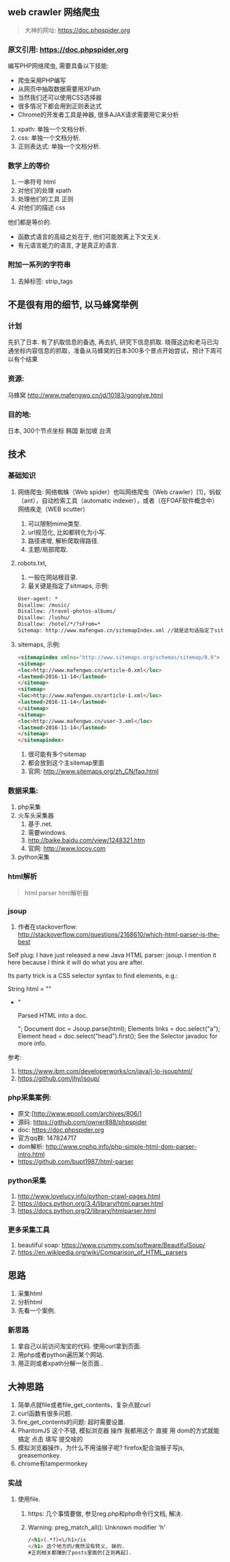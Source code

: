 ## web crawler 网络爬虫

> 大神的网址: https://doc.phpspider.org

### 原文引用: https://doc.phpspider.org



编写PHP网络爬虫, 需要具备以下技能:

- 爬虫采用PHP编写
- 从网页中抽取数据需要用XPath
- 当然我们还可以使用CSS选择器
- 很多情况下都会用到正则表达式
- Chrome的开发者工具是神器, 很多AJAX请求需要用它来分析

1. xpath: 单独一个文档分析.
2. css: 单独一个文档分析.
3. 正则表达式: 单独一个文档分析.

### 数学上的等价

1. 一串符号 html
2. 对他们的处理 xpath
3. 处理他们的工具 正则
4. 对他们的描述 css

他们都是等价的.

- 函数式语言的高级之处在于, 他们可能脱离上下文无关. 
- 有元语言能力的语言, 才是真正的语言.

### 附加一系列的字符串

1. 去掉标签: strip_tags

## 不是很有用的细节, 以马蜂窝举例

### 计划

先扒了日本. 有了扒取信息的备选, 再去扒, 研究下信息抓取. 晓薇这边和老马已沟通坐标内容信息的抓取，准备从马蜂窝的日本300多个景点开始尝试，预计下周可以有个结果



### 资源: 

马蜂窝
http://www.mafengwo.cn/jd/10183/gonglve.html

### 目的地: 

日本, 300个节点坐标
韩国
新加坡
台湾

## 技术

### 基础知识

1. 网络爬虫: 网络蜘蛛（Web spider）也叫网络爬虫（Web crawler）[1]，蚂蚁（ant），自动检索工具（automatic indexer），或者（在FOAF软件概念中）网络疾走（WEB scutter）

   1. 可以限制mime类型.
   2. url规范化, 比如都转化为小写.
   3. 路径递增, 解析爬取得路径.
   4. 主题/局部爬取.

2. robots.txt, 

   1. 一般在网站根目录.
   2. 最关键是指定了sitmaps, 示例: 

   ```txt
   User-agent: *
   Disallow: /music/
   Disallow: /travel-photos-albums/
   Disallow: /lushu/
   Disallow: /hotel/*/?sFrom=*
   Sitemap: http://www.mafengwo.cn/sitemapIndex.xml //就是这句话指定了sitemaps
   ```

3. sitemaps, 示例: 

   ```html
   <sitemapindex xmlns="http://www.sitemaps.org/schemas/sitemap/0.9">
   <sitemap>
   <loc>http://www.mafengwo.cn/article-0.xml</loc>
   <lastmod>2016-11-14</lastmod>
   </sitemap>
   <sitemap>
   <loc>http://www.mafengwo.cn/article-1.xml</loc>
   <lastmod>2016-11-14</lastmod>
   </sitemap>
   <sitemap>
   <loc>http://www.mafengwo.cn/user-3.xml</loc>
   <lastmod>2016-11-14</lastmod>
   </sitemap>
   </sitemapindex>
   ```

   1. 很可能有多个sitemap
   2. 都会放到这个主sitemap里面
   3. 官网: http://www.sitemaps.org/zh_CN/faq.html



### 数据采集:

1. php采集
2. 火车头采集器
   1. 基于.net.
   2. 需要windows.
   3. http://baike.baidu.com/view/1248321.htm
   4. 官网: http://www.locoy.com
3. python采集



### html解析

> html parser html解析器​

### jsoup

1. 作者在stackoverflow: http://stackoverflow.com/questions/2168610/which-html-parser-is-the-best

Self plug: I have just released a new Java HTML parser: jsoup. I mention it here because I think it will do what you are after.

Its party trick is a CSS selector syntax to find elements, e.g.:

String html = "<html><head><title>First parse</title></head>"
+ "<body><p>Parsed HTML into a doc.</p></body></html>";
    Document doc = Jsoup.parse(html);
    Elements links = doc.select("a");
    Element head = doc.select("head").first();
    See the Selector javadoc for more info.

参考:

1. https://www.ibm.com/developerworks/cn/java/j-lo-jsouphtml/
2. https://github.com/jhy/jsoup/

### php采集案例:
- 原文:[http://www.epooll.com/archives/806/]
- 源码: https://github.com/owner888/phpspider
- doc: https://doc.phpspider.org
- 官方qq群: 147824717
- dom解析: http://www.cnphp.info/php-simple-html-dom-parser-intro.html
- https://github.com/bupt1987/html-parser


### python采集

1. http://www.lovelucy.info/python-crawl-pages.html
2. https://docs.python.org/3.4/library/html.parser.html
3. https://docs.python.org/2/library/htmlparser.html

### 更多采集工具

1. beautiful soap: https://www.crummy.com/software/BeautifulSoup/
2. https://en.wikipedia.org/wiki/Comparison_of_HTML_parsers


## 思路

1. 采集html
2. 分析html
3. 先看一个案例.

### 新思路

1. 拿自己以前访问淘宝的代码.  使用curl拿到页面.
2. 用php或者python遍历某个网站.
3. 用正则或者xpath分解一张页面..

## 大神思路

1. 简单点就file或者file_get_contents，复杂点就curl
2. curl函数有很多问题.
3. fire_get_contents的问题: 超时需要设置.
4. PhantomJS  这个不错, 模拟浏览器 操作 我都用这个   直接 用 dom的方式就能搞定 点击 填写  提交啥的
5. 模拟浏览器操作，为什么不用油猴子呢? firefox配合油猴子写js, greasemonkey.
6. chrome有tampermonkey

### 实战

1. 使用file.

   1. https: 几个事情要做, 参见reg.php和php命令行文档, 解决.

   2. Warning: preg_match_all(): Unknown modifier 'h' 

      ```html
      /<h1>(.*?)<\/h1>/is
      </h1> 这个地方的/竟然没有转义, 妹的.
      #正则相关都赚到了posts里面的[正则再起].
      ```

      ​